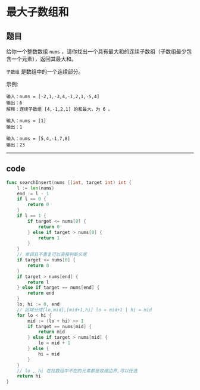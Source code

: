 # 最大子数组和

## 题目

给你一个整数数组 `nums` ，请你找出一个具有最大和的连续子数组（子数组最少包含一个元素），返回其最大和。

`子数组` 是数组中的一个连续部分。

示例:

```text
输入：nums = [-2,1,-3,4,-1,2,1,-5,4]
输出：6
解释：连续子数组 [4,-1,2,1] 的和最大，为 6 。

输入：nums = [1]
输出：1

输入：nums = [5,4,-1,7,8]
输出：23
```

---

## code

```go
func searchInsert(nums []int, target int) int {
	l := len(nums)
	end := l - 1
	if l == 0 {
		return 0
	}
	if l == 1 {
		if target <= nums[0] {
			return 0
		} else if target > nums[0] {
			return 1
		}
	}
	// 单调且不重复可以直接判断头尾
	if target <= nums[0] {
		return 0
	}
	if target > nums[end] {
		return l
	} else if target == nums[end] {
		return end
	}
	lo, hi := 0, end
	// 区域分成[lo,mid],[mid+1,hi] lo = mid+1 | hi = mid
	for lo < hi {
		mid := (lo + hi) >> 1
		if target == nums[mid] {
			return mid
		} else if target > nums[mid] {
			lo = mid + 1
		} else {
			hi = mid
		}
	}
	// lo , hi 在找数组中不在的元素都是收缩边界,可以任选
	return hi
}
```

